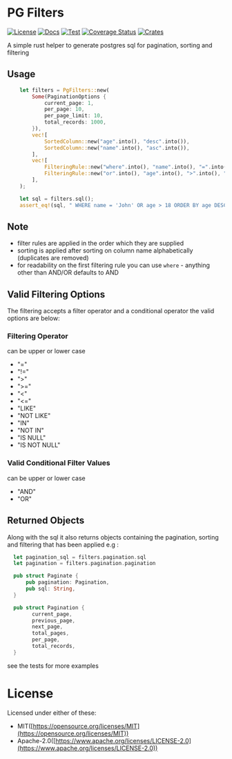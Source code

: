 # PG Filters

[![License](https://img.shields.io/badge/license-MIT%2FApache-blue.svg)](https://github.com/kingsleyh/pg_filters#license)
[![Docs](https://docs.rs/pg_filters/badge.svg)](https://docs.rs/pg_filters/latest/pg_filters/)
[![Test](https://github.com/kingsleyh/pg_filters/actions/workflows/ci.yml/badge.svg?branch=main)](https://github.com/kingsleyh/pg_filters/actions/workflows/ci.yml)
[![Coverage Status](https://coveralls.io/repos/github/kingsleyh/pg_filters/badge.svg?branch=main)](https://coveralls.io/github/kingsleyh/pg_filters?branch=main)
[![Crates](https://img.shields.io/crates/v/pg_filters.svg)](https://crates.io/crates/pg_filters)

A simple rust helper to generate postgres sql for pagination, sorting and filtering

## Usage

```rust
    let filters = PgFilters::new(
        Some(PaginationOptions {
            current_page: 1,
            per_page: 10,
            per_page_limit: 10,
            total_records: 1000,
        }),
        vec![
            SortedColumn::new("age".into(), "desc".into()),
            SortedColumn::new("name".into(), "asc".into()),
        ],
        vec![
            FilteringRule::new("where".into(), "name".into(), "=".into(), "John".into()),
            FilteringRule::new("or".into(), "age".into(), ">".into(), "18".into()),
        ],
    );

    let sql = filters.sql();
    assert_eq!(sql, " WHERE name = 'John' OR age > 18 ORDER BY age DESC, name ASC LIMIT 10 OFFSET 0");
```

## Note

* filter rules are applied in the order which they are supplied
* sorting is applied after sorting on column name alphabetically (duplicates are removed)
* for readability on the first filtering rule you can use `where` - anything other than AND/OR defaults to AND

## Valid Filtering Options

The filtering accepts a filter operator and a conditional operator the valid options are below:

### Filtering Operator

can be upper or lower case

* "="
* "!="
* ">"
* ">="
* "<"
* "<="
* "LIKE"
* "NOT LIKE"
* "IN"
* "NOT IN"
* "IS NULL"
* "IS NOT NULL"


### Valid Conditional Filter Values

can be upper or lower case

* "AND"
* "OR"

## Returned Objects

Along with the sql it also returns objects containing the pagination, sorting and filtering that has been applied e.g :

```rust
  let pagination_sql = filters.pagination.sql
  let pagination = filters.pagination.pagination

  pub struct Paginate {
      pub pagination: Pagination,
      pub sql: String,
  }

  pub struct Pagination {
        current_page,
        previous_page,
        next_page,
        total_pages,
        per_page,
        total_records,
  }
```

see the tests for more examples

# License

Licensed under either of these:
- MIT([https://opensource.org/licenses/MIT](https://opensource.org/licenses/MIT)) 
- Apache-2.0([https://www.apache.org/licenses/LICENSE-2.0](https://www.apache.org/licenses/LICENSE-2.0)) 